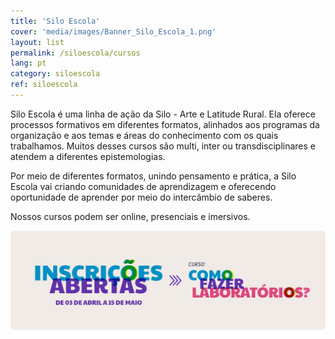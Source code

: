 ```yaml
---
title: 'Silo Escola'
cover: 'media/images/Banner_Silo_Escola_1.png'
layout: list
permalink: /siloescola/cursos
lang: pt
category: siloescola
ref: siloescola
---
```



Silo Escola é uma linha de ação da Silo - Arte e Latitude Rural. Ela oferece processos formativos em diferentes formatos, alinhados aos programas da organização e aos temas e áreas do conhecimento com os quais trabalhamos. Muitos desses cursos são multi, inter ou transdisciplinares e atendem a diferentes epistemologias. 


Por meio de diferentes formatos, unindo pensamento e prática, a Silo Escola vai criando comunidades de aprendizagem e oferecendo oportunidade de aprender por meio do intercâmbio de saberes. 


Nossos cursos podem ser online, presenciais e imersivos. 


[![](/media/images/Banner_Curso_Como_Fazer_Labs_2.png)](/convocatoria-curso-silo-escola)

